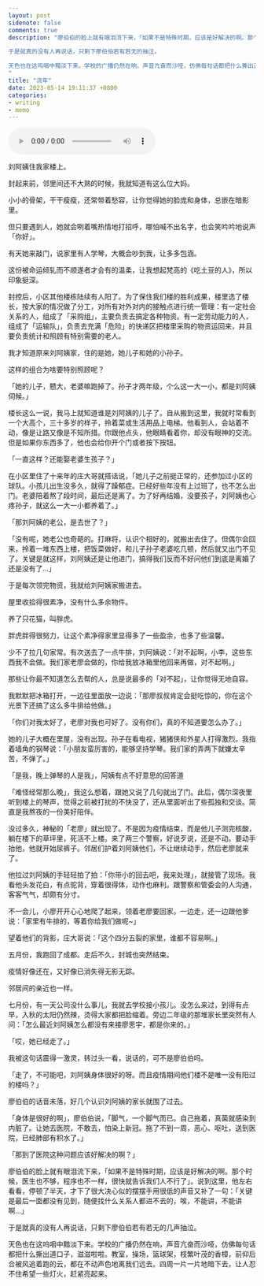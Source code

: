 ```yaml
---
layout: post
sidenote: false
comments: true
description: "廖伯伯的脸上就有眼泪流下来，「如果不是特殊时期，应该是好解决的啊。那个时候，医生也不够，程序也不一样，很快就告诉我们人不行了」。说到这里，他左右看看，停顿了半天，才下了很大决心似的摆摆手用很低的声音又补了一句：「关键是最后一面都没有见到，随便找什么关系人都进不去的，唉，不能讲，不能讲啊...」

于是就真的没有人再说话，只剩下廖伯伯若有若无的抽泣。

天色也在这呜咽中黯淡下来。学校的广播仍然在响，声音亢奋而沙哑，仿佛每句话都把什么撕出道口子，滋滋啦啦。教室，操场，篮球架，枝繁叶茂的香樟，前仰后合被风追着跑的云，都在不动声色地离我们远去。四周一片一片地暗下去，每个人都在等着一些灯火，赶紧亮起来。
"
title: "流年"
date: 2023-05-14 19:11:37 +0800
categories:
- writing
- memo
---
```


<audio controls loop preload><source src="{{ site.static_base }}/downloads/audio/not_going_anywhere.mp3"></audio>
<br/>

刘阿姨住我家楼上。

封起来前，邻里间还不大熟的时候，我就知道有这么位大妈。

小小的骨架，干干瘦瘦，还常带着愁容，让你觉得她的脸庞和身体，总嵌在暗影里。

但只要遇到人，她就会咧着嘴热情地打招呼，哪怕喊不出名字，也会笑吟吟地说声「你好」。

有天她来敲门，说家里有人学琴，大概会吵到我，让多多包涵。

这份被命运倾轧而不顺遂者才会有的温柔，让我想起梵高的《吃土豆的人》，所以印象挺深。

封控后，小区其他楼栋陆续有人阳了。为了保住我们楼的胜利成果，楼里选了楼长，按大家的情况做了分工，对所有对外对内的接触点进行统一管理：有一定社会关系的人，组成了「采购组」，主要负责去搞定各种物资。有一定劳动能力的人，组成了「运输队」，负责去充满「危险」的快递区把楼里采购的物资运回来，并且要负责统计和照顾有特别需要的老人。

我才知道原来刘阿姨家，住的是她，她儿子和她的小孙子。

这样的组合为啥要特别照顾呢？

「她的儿子，戆大，老婆嘛跑掉了。孙子才两年级，个么这一大一小，都是刘阿姨伺候。」

楼长这么一说，我马上就知道谁是刘阿姨的儿子了。自从搬到这里，我就时常看到一个大高个，三十多岁的样子，拎着菜或生活用品上电梯。他看到人，会站着不动，像是让路又像是不知所措。你跟他点头，他眼睛看着你，却没有眼神的交流。但是如果你东西多了，他也会给你开个门或者按下按钮。

「一直这样？还能娶老婆生孩子？」

在小区里住了十来年的庄大哥就搭话说，「她儿子之前挺正常的，还参加过小区的球队。小孩儿出生没多久，就得了躁郁症。已经好些年没有上过班了，也不怎么出门。老婆陪着熬了段时间，最后还是离了。为了好再结婚，没要孩子，刘阿姨也心疼孙子，就这么一大一小都养着了。」

「那刘阿姨的老公，是去世了？」

「没有呢，她老公也奇葩的。打麻将，认识个相好的，就搬出去住了。但偶尔会回来，拎着一堆东西上楼，把饭菜做好，和儿子孙子老婆吃几顿，然后就又出门不见了。关键是就这样，刘阿姨还是让他进门，搞得我们反而不好问他们到底是离婚了还是没有了...」

于是每次领完物资，我就给刘阿姨家搬进去。

屋里收拾得很素净，没有什么多余物件。

养了只花猫，叫胖虎。

胖虎胖得很努力，让这个素净得家里显得多了一些盈余，也多了些温馨。

少不了拉几句家常。有次送去了一点牛排，刘阿姨说：「对不起啊，小李，这些东西我不会做。我们家老廖会做的，你给我放冰箱里他回来再做，对不起啊。」

那些让你最不知道怎么去帮的人，总是说最多的「对不起」，让你觉得无地自容。

我默默把冰箱打开，一边往里面放一边说：「那廖叔叔肯定会挺吃惊的，你在这个光景下还搞了这么多牛排给他做。」

「你们对我太好了，老廖对我也可好了。没有你们，真的不知道要怎么办了。」

她的儿子大概在里屋，没有出现。孙子在看电视，猪猪侠和外星人打得激烈。我指着墙角的钢琴说：「小朋友蛮厉害的，能够坚持学琴。我们家的弄两下就嫌太辛苦，不弹了。」

「是我，晚上弹琴的人是我」，阿姨有点不好意思的回答道

「难怪经常那么晚」，我这么想着，跟她又说了几句就出了门。此后，偶尔深夜里听到楼上的琴声，觉得之前被打扰的不快没了，还从里面听出了些孤独和交谈。简直是我熬夜的一份美好陪伴。

没过多久，神秘的「老廖」就出现了。不是因为疫情结束，而是他儿子测完核酸，躺在楼下的草坪里，死活不上楼。来了两三个警察，好说歹说，还是不动。要动手抬他，他就开始尿裤子。邻居们护着刘阿姨他们，不让继续动手，然后老廖就来了。

他拉过刘阿姨的手轻轻拍了拍：「你带小的回去吧，我来处理」，就接管了现场。我看他头发花白，有点驼背，穿着很得体，动作也麻利。跟警察和管委会的人沟通，客客气气，却颇有分寸。

不一会儿，小廖开开心心地爬了起来，领着老廖要回家。一边走，还一边跟他爹说：「家里有牛排的，等着你给我们做呢~」

望着他们的背影，庄大哥说：「这个四分五裂的家里，谁都不容易啊。」

五月份，我跑回了成都。走后不久，封城也突然结束。

疫情好像还在，又好像已消失得无影无踪。

邻居间的亲近也一样。

七月份，有一天公司没什么事儿，我就去学校接小孩儿。没怎么来过，到得有点早，入秋的太阳仍然辣，烫得大家都把脸缩着。旁边二年级的那堆家长里突然有人问：「怎么最近刘阿姨怎么都没有来接廖思宇，都是你来的。」

「哎，她已经走了。」

我被这句话震得一激灵，转过头一看，说话的，可不是廖伯伯吗。

「走了，不可能吧，刘阿姨身体很好的呀。而且疫情期间他们楼不是唯一没有阳过的楼吗？」

廖伯伯的话音未落，好几个认识刘阿姨的家长就围了过去。

「身体是很好的啊」，廖伯伯说，「脚气，一个脚气而已。自己拖着，真菌就感染到内脏了。让她去医院，不敢去，怕染上新冠。拖了不到一周，恶心、呕吐，送到医院，已经肺部有积水了。」

「那到了医院这种问题应该好解决的啊？」

廖伯伯的脸上就有眼泪流下来，「如果不是特殊时期，应该是好解决的啊。那个时候，医生也不够，程序也不一样，很快就告诉我们人不行了」。说到这里，他左右看看，停顿了半天，才下了很大决心似的摆摆手用很低的声音又补了一句：「关键是最后一面都没有见到，随便找什么关系人都进不去的，唉，不能讲，不能讲啊...」

于是就真的没有人再说话，只剩下廖伯伯若有若无的几声抽泣。

天色也在这呜咽中黯淡下来。学校的广播仍然在响，声音亢奋而沙哑，仿佛每句话都把什么撕出道口子，滋滋啦啦。教室，操场，篮球架，枝繁叶茂的香樟，前仰后合被风追着跑的云，都在不动声色地离我们远去。四周一片一片地暗下去，让人忍不住希望一些灯火，赶紧亮起来。






